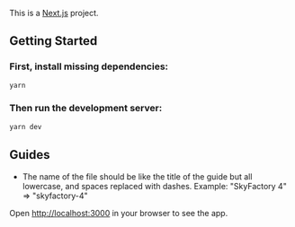 This is a [Next.js](https://nextjs.org/) project.

## Getting Started

### First, install missing dependencies:

```bash
yarn
```

### Then run the development server:

```bash
yarn dev
```

## Guides

- The name of the file should be like the title of the guide but all lowercase, and spaces replaced with dashes. Example: "SkyFactory 4" => "skyfactory-4"

Open [http://localhost:3000](http://localhost:3000) in your browser to see the app.
